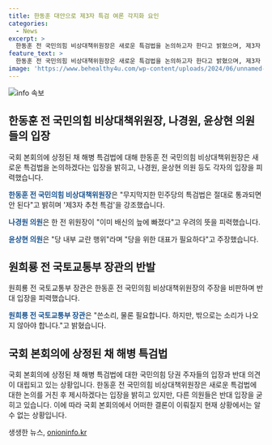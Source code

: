```yaml
---
title: 한동훈 대안으로 제3자 특검 여론 각지화 요인
categories:
  - News
excerpt: >
  한동훈 전 국민의힘 비상대책위원장은 새로운 특검법을 논의하고자 한다고 밝혔으며, 제3자 추천 특검을 강조했습니다. 그에 반발한 나경원 의원은 민심과 대통령 간 신뢰 관계를 언급하며 우려를 표명했고, 윤상현 의원은 당을 위한 대표가 필요하다고 강조했습니다. 나머지 후보들은 대구경북에서 지역적인 지지 확보에 주력하고 있습니다. 채 해병 특검법에 대한 국회 내 갈등이 예상됩니다.
feature_text: >
  한동훈 전 국민의힘 비상대책위원장은 새로운 특검법을 논의하고자 한다고 밝혔으며, 제3자 추천 특검을 강조했습니다. 그에 반발한 나경원 의원은 민심과 대통령 간 신뢰 관계를 언급하며 우려를 표명했고, 윤상현 의원은 당을 위한 대표가 필요하다고 강조했습니다. 나머지 후보들은 대구경북에서 지역적인 지지 확보에 주력하고 있습니다. 채 해병 특검법에 대한 국회 내 갈등이 예상됩니다.
image: 'https://www.behealthy4u.com/wp-content/uploads/2024/06/unnamed-file.png'
---
```


<p><img src="https://www.behealthy4u.com/wp-content/uploads/2024/06/unnamed-file.png" alt="info 속보" /></p>

<h2 data-ke-size="size26">한동훈 전 국민의힘 비상대책위원장, 나경원, 윤상현 의원들의 입장</h2>

<p>국회 본회의에 상정된 채 해병 특검법에 대해 한동훈 전 국민의힘 비상대책위원장은 새로운 특검법을 논의하겠다는 입장을 밝히고, 나경원, 윤상현 의원 등도 각자의 입장을 피력했습니다.</p>

<p data-ke-size="size16"><b><span style="color: #1a5490;">한동훈 전 국민의힘 비상대책위원장</span></b>은 "무지막지한 민주당의 특검법은 절대로 통과되면 안 된다"고 밝히며 '제3자 추천 특검'을 강조했습니다.</p>

<p data-ke-size="size16"><b><span style="color: #1a5490;">나경원 의원</span></b>은 한 전 위원장이 "이미 배신의 늪에 빠졌다"고 우려의 뜻을 피력했습니다.</p>

<p data-ke-size="size16"><b><span style="color: #1a5490;">윤상현 의원</span></b>은 "당 내부 교란 행위"라며 "당을 위한 대표가 필요하다"고 주장했습니다.</p>

<h2 data-ke-size="size26">원희룡 전 국토교통부 장관의 반발</h2>

<p>원희룡 전 국토교통부 장관은 한동훈 전 국민의힘 비상대책위원장의 주장을 비판하며 반대 입장을 피력했습니다.</p>

<p data-ke-size="size16"><b><span style="color: #1a5490;">원희룡 전 국토교통부 장관</span></b>은 "쓴소리, 물론 필요합니다. 하지만, 밖으로는 소리가 나오지 않아야 합니다."고 밝혔습니다.</p>

<h2 data-ke-size="size26">국회 본회의에 상정된 채 해병 특검법</h2>

<p>국회 본회의에 상정된 채 해병 특검법에 대한 국민의힘 당권 주자들의 입장과 반대 의견이 대립되고 있는 상황입니다. 한동훈 전 국민의힘 비상대책위원장은 새로운 특검법에 대한 논의를 거친 후 제시하겠다는 입장을 밝히고 있지만, 다른 의원들은 반대 입장을 굳히고 있습니다. 이에 따라 국회 본회의에서 어떠한 결론이 이뤄질지 현재 상황에서는 알 수 없는 상황입니다.</p>
생생한 뉴스, <a href="https://onioninfo.kr" rel="dofollow">onioninfo.kr</a>


